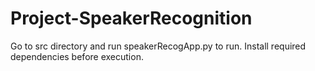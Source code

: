 # Project-SpeakerRecognition
Go to src directory and run speakerRecogApp.py to run. Install required dependencies before execution.
